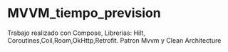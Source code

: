 # MVVM_tiempo_prevision
Trabajo realizado con Compose, 
Librerias: Hilt, Coroutines,Coil,Room,OkHttp,Retrofit.
Patron Mvvm y Clean Architecture
